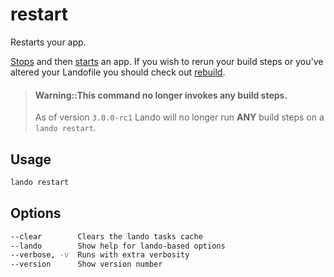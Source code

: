 restart
=======

Restarts your app.

[Stops](./stop.md) and then [starts](./start.md) an app. If you wish to rerun your build steps or you've altered your Landofile you should check out [rebuild](./rebuild.md).

> #### Warning::This command no longer invokes any build steps.
>
> As of version `3.0.0-rc1` Lando will no longer run **ANY** build steps on a `lando restart`.

Usage
-----

```bash
lando restart
```

Options
-------

```bash
--clear        Clears the lando tasks cache
--lando        Show help for lando-based options
--verbose, -v  Runs with extra verbosity
--version      Show version number
```
